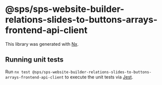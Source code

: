 # @sps/sps-website-builder-relations-slides-to-buttons-arrays-frontend-api-client

This library was generated with [Nx](https://nx.dev).

## Running unit tests

Run `nx test @sps/sps-website-builder-relations-slides-to-buttons-arrays-frontend-api-client` to execute the unit tests via [Jest](https://jestjs.io).
